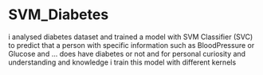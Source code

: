 # SVM_Diabetes
i analysed diabetes dataset and trained a model with SVM Classifier (SVC) to predict that a person with specific information such as BloodPressure or Glucose and ... does have diabetes or not
and for personal curiosity and understanding and knowledge i train this model with different kernels
